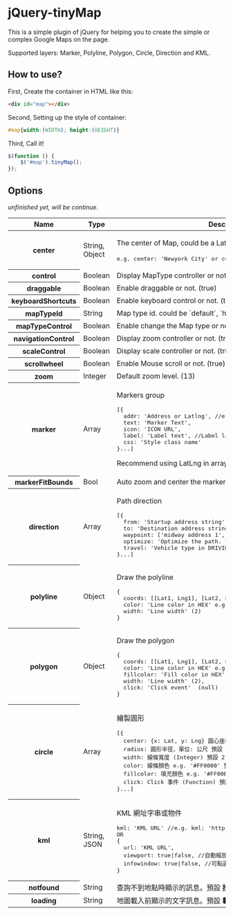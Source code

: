 jQuery-tinyMap
==============

This is a simple plugin of jQuery for helping you to create the simple or complex Google Maps on the page.

Supported layers: Marker, Polyline, Polygon, Circle, Direction and KML.


How to use?
-----------

First, Create the container in HTML like this:

```html
<div id="map"></div>
```

Second, Setting up the style of container:

```css
#map{width:(WIDTH); height:(HEIGHT)}
```

Third, Call it!

```javascript
$(function () {
    $('#map').tinyMap();
});
```

Options
-------
*unfinished yet, will be continue.*

<table class="help">
        <thead>
          <tr>
            <th scope="col" class="param">Name</th>
            <th scope="col" class="value">Type</th>
            <th scope="col" class="text">Description (default value)</th>
          </tr>
        </thead>
        <tbody>
          <tr>
            <th scope="row">center</th>
            <td class="value">String, Object</td>
            <td class="text">
              <p>The center of Map, could be a LatLng or address string.</p>
              <pre>e.g. center: 'Newyork City' or center: {x: '22.652807', y: '121.483474'}。</pre>
            </td>
          </tr>
          <tr>
            <th scope="row">control</th>
            <td class="value">Boolean</td>
            <td class="text">Display MapType controller or not.<span> (true)</span></td>
          </tr>
          <tr>
            <th scope="row">draggable</th>
            <td class="value">Boolean</td>
            <td class="text">Enable draggable or not. (true)</td>
          </tr>
          <tr>
            <th scope="row">keyboardShortcuts</th>
            <td class="value">Boolean</td>
            <td class="text">Enable keyboard control or not.<span> (true)</span></td>
          </tr>
          <tr>
            <th scope="row">mapTypeId</th>
            <td class="value">String</td>
            <td class="text">Map type id.<span> could be `default`, `hybrid`, `roadmap`, `satellite`. (`roadmap`)</span></td>
          </tr>
          <tr>
            <th scope="row">mapTypeControl</th>
            <td class="value">Boolean</td>
            <td class="text">Enable change the Map type or not. (true)</td>
          </tr>
          <tr>
            <th scope="row">navigationControl</th>
            <td class="value">Boolean</td>
            <td class="text">Display zoom controller or not. (true)</td>
          </tr>
          <tr>
            <th scope="row">scaleControl</th>
            <td class="value">Boolean</td>
            <td class="text">Display scale controller or not. (true)</td>
          </tr>
          <tr>
            <th scope="row">scrollwheel</th>
            <td class="value">Boolean</td>
            <td class="text">Enable Mouse scroll or not. (true)</td>
          </tr>
          <tr>
            <th scope="row">zoom</th>
            <td class="value">Integer</td>
            <td class="text">Default zoom level. (13)</td>
          </tr>
          <tr>
            <th scope="row">marker</th>
            <td class="value">Array</td>
            <td class="text">
              <p>Markers group</p>
              <pre>[{
  addr: 'Address or Latlng', //e.g. 'Newyork City' or ['22.652807', '121.483474']
  text: 'Marker Text',
  icon: 'ICON URL',
  label: 'Label text', //Label layer
  css: 'Style class name'
}...]</pre>
              <p>Recommend using LatLng in array format.</p>
            </td>
          </tr>
          <tr>
            <th scope="row">markerFitBounds</th>
            <td class="value">Bool</td>
            <td class="text">Auto zoom and center the markers. (false)</span></td>
          </tr>
          <tr>
            <th scope="row">direction</th>
            <td class="value">Array</td>
            <td class="text">
              <p>Path direction</p>
              <pre>[{
  from: 'Startup address string',
  to: 'Destination address string',
  waypoint: ['midway address 1', 'midway address 2'...],
  optimize: 'Optimize the path. true|false (false)
  travel: 'Vehicle type in DRIVING|WALKING|BICYCLING'
}...]</pre>
            </td>
          </tr>
          <tr>
            <th scope="row">polyline</th>
            <td class="value">Object</td>
            <td class="text">
              <p>Draw the polyline</p>
              <pre>{
  coords: [[Lat1, Lng1], [Lat2, Lng2]...] <span>Array</span>,
  color: 'Line color in HEX' e.g. '#FF0000' (#FF0000),
  width: 'Line width' (2)</span>
}</pre>
            </td>
          </tr>
          <tr>
          <th scope="row">polygon</th>
            <td class="value">Object</td>
            <td class="text">
              <p>Draw the polygon</p>
              <pre>{
  coords: [[Lat1, Lng1], [Lat2, Lng2]...] <span>Array</span>,
  color: 'Line color in HEX' e.g. '#FF0000' (#FF0000),
  fillcolor: 'Fill color in HEX' e.g. '#FF0000' (#CC0000),
  width: 'Line width' (2),
  click: 'Click event' <Function> (null)</span>
}</pre>
            </td>
          </tr>
          <tr>
            <th scope="row">circle</th>
            <td class="value">Array</td>
            <td class="text">
              <p>繪製圓形</p>
              <pre>[{
  center: {x: Lat, y: Lng} <span>圓心座標 JSON</span>,
  radius: 圓形半徑，單位: 公尺 <span>預設 100</span>,
  width: 線條寬度 (Integer) <span>預設 2</span>,
  color: 線條顏色 e.g. '#FF0000' <span>預設 '#FF0000'</span>,
  fillcolor: 填充顏色 e.g. '#FF0000' <span>預設 '#FF0000'</span>,
  click: Click 事件 (Function) <span>預設 null</span>
}...]</pre>
            </td>
          </tr>
          <tr>
            <th scope="row">kml</th>
            <td class="value">String, JSON</td>
            <td class="text">
              <p>KML 網址字串或物件</p>
              <pre>
kml: 'KML URL' //e.g. kml: 'http://yourdomain.com/gps.kml'
OR
{
  url: 'KML URL',
  viewport: true|false, //自動縮放置中地圖以觀看軌跡，預設 true
  infowindow: true|false, //可點選軌跡以顯示該位置資訊，預設 false
}</pre>
            </td>
          </tr>
          <tr>
            <th scope="row">notfound</th>
            <td class="value">String</td>
            <td class="text">查詢不到地點時顯示的訊息。<span>預設 <strong>找不到查詢的地點</strong></span></td>
          </tr>
          <tr>
            <th scope="row">loading</th>
            <td class="value">String</td>
            <td class="text">地圖載入前顯示的文字訊息。<span>預設 <strong>載入中…</strong></span></td>
          </tr>
        </tbody>
      </table>
